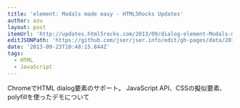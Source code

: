```yaml
---
title: 'element: Modals made easy - HTML5Rocks Updates'
author: azu
layout: post
itemUrl: 'http://updates.html5rocks.com/2013/09/dialog-element-Modals-made-easy'
editJSONPath: 'https://github.com/jser/jser.info/edit/gh-pages/data/2013/09/index.json'
date: '2013-09-23T10:48:15.844Z'
tags:
  - HTML
  - JavaScript
---
```

ChromeでHTML dialog要素のサポート。
JavaScript API、CSSの擬似要素、polyfillを使ったデモについて
